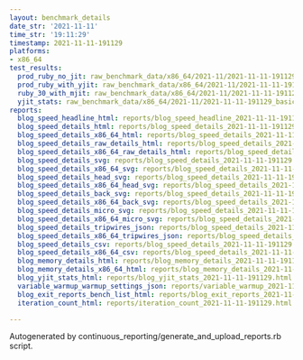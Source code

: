 ```yaml
---
layout: benchmark_details
date_str: '2021-11-11'
time_str: '19:11:29'
timestamp: 2021-11-11-191129
platforms:
- x86_64
test_results:
  prod_ruby_no_jit: raw_benchmark_data/x86_64/2021-11/2021-11-11-191129_basic_benchmark_prod_ruby_no_jit.json
  prod_ruby_with_yjit: raw_benchmark_data/x86_64/2021-11/2021-11-11-191129_basic_benchmark_prod_ruby_with_yjit.json
  ruby_30_with_mjit: raw_benchmark_data/x86_64/2021-11/2021-11-11-191129_basic_benchmark_ruby_30_with_mjit.json
  yjit_stats: raw_benchmark_data/x86_64/2021-11/2021-11-11-191129_basic_benchmark_yjit_stats.json
reports:
  blog_speed_headline_html: reports/blog_speed_headline_2021-11-11-191129.html
  blog_speed_details_html: reports/blog_speed_details_2021-11-11-191129.html
  blog_speed_details_x86_64_html: reports/blog_speed_details_2021-11-11-191129.x86_64.html
  blog_speed_details_raw_details_html: reports/blog_speed_details_2021-11-11-191129.raw_details.html
  blog_speed_details_x86_64_raw_details_html: reports/blog_speed_details_2021-11-11-191129.x86_64.raw_details.html
  blog_speed_details_svg: reports/blog_speed_details_2021-11-11-191129.svg
  blog_speed_details_x86_64_svg: reports/blog_speed_details_2021-11-11-191129.x86_64.svg
  blog_speed_details_head_svg: reports/blog_speed_details_2021-11-11-191129.head.svg
  blog_speed_details_x86_64_head_svg: reports/blog_speed_details_2021-11-11-191129.x86_64.head.svg
  blog_speed_details_back_svg: reports/blog_speed_details_2021-11-11-191129.back.svg
  blog_speed_details_x86_64_back_svg: reports/blog_speed_details_2021-11-11-191129.x86_64.back.svg
  blog_speed_details_micro_svg: reports/blog_speed_details_2021-11-11-191129.micro.svg
  blog_speed_details_x86_64_micro_svg: reports/blog_speed_details_2021-11-11-191129.x86_64.micro.svg
  blog_speed_details_tripwires_json: reports/blog_speed_details_2021-11-11-191129.tripwires.json
  blog_speed_details_x86_64_tripwires_json: reports/blog_speed_details_2021-11-11-191129.x86_64.tripwires.json
  blog_speed_details_csv: reports/blog_speed_details_2021-11-11-191129.csv
  blog_speed_details_x86_64_csv: reports/blog_speed_details_2021-11-11-191129.x86_64.csv
  blog_memory_details_html: reports/blog_memory_details_2021-11-11-191129.html
  blog_memory_details_x86_64_html: reports/blog_memory_details_2021-11-11-191129.x86_64.html
  blog_yjit_stats_html: reports/blog_yjit_stats_2021-11-11-191129.html
  variable_warmup_warmup_settings_json: reports/variable_warmup_2021-11-11-191129.warmup_settings.json
  blog_exit_reports_bench_list_html: reports/blog_exit_reports_2021-11-11-191129.bench_list.html
  iteration_count_html: reports/iteration_count_2021-11-11-191129.html

---
```

Autogenerated by continuous_reporting/generate_and_upload_reports.rb script.
